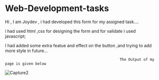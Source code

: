 # Web-Development-tasks

Hi , I am Joydev , i had developed this form for my assigned task....

i had used html ,css for designing the form and for validate i used javascript;

I had added some extra featue and effect on the button ,and trying to add more style in future...





                                                         The Output of my page is given below


   ![Capture2](https://user-images.githubusercontent.com/83903163/184491364-df5f02be-7712-41d3-8bf9-f17752a196d6.PNG)
